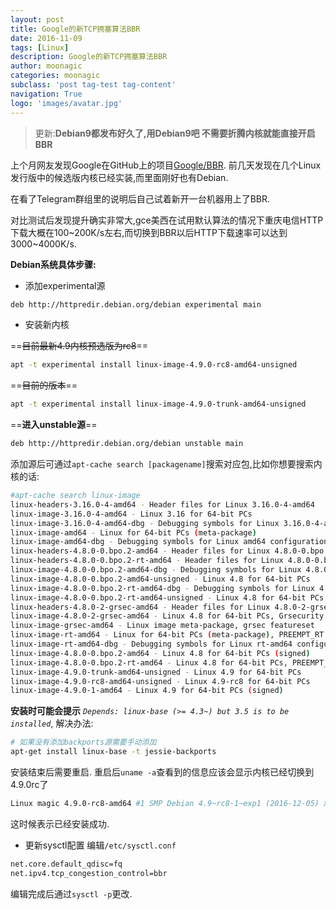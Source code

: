 ```yaml
---
layout: post
title: Google的新TCP拥塞算法BBR
date: 2016-11-09
tags: [Linux]
description: Google的新TCP拥塞算法BBR
author: moonagic
categories: moonagic
subclass: 'post tag-test tag-content'
navigation: True
logo: 'images/avatar.jpg'
---
```


> 更新:**Debian9都发布好久了,用Debian9吧 不需要折腾内核就能直接开启BBR**

上个月网友发现Google在GitHub上的项目[Google/BBR](https://github.com/google/bbr).
前几天发现在几个Linux发行版中的候选版内核已经实装,而里面刚好也有Debian.

在看了Telegram群组里的说明后自己试着新开一台机器用上了BBR.

对比测试后发现提升确实非常大,gce美西在试用默认算法的情况下重庆电信HTTP下载大概在100~200K/s左右,而切换到BBR以后HTTP下载速率可以达到3000~4000K/s.

**Debian系统具体步骤:**

* 添加experimental源
```bash
deb http://httpredir.debian.org/debian experimental main
```
* 安装新内核

==~~目前最新4.9内核预选版为rc8~~==
```bash
apt -t experimental install linux-image-4.9.0-rc8-amd64-unsigned
```
==~~目前的版本~~==
```bash
apt -t experimental install linux-image-4.9.0-trunk-amd64-unsigned
```
==**进入unstable源**==
```bash
deb http://httpredir.debian.org/debian unstable main
```
添加源后可通过`apt-cache search [packagename]`搜索对应包,比如你想要搜索内核的话:
```bash
#apt-cache search linux-image
linux-headers-3.16.0-4-amd64 - Header files for Linux 3.16.0-4-amd64
linux-image-3.16.0-4-amd64 - Linux 3.16 for 64-bit PCs
linux-image-3.16.0-4-amd64-dbg - Debugging symbols for Linux 3.16.0-4-amd64
linux-image-amd64 - Linux for 64-bit PCs (meta-package)
linux-image-amd64-dbg - Debugging symbols for Linux amd64 configuration (meta-package)
linux-headers-4.8.0-0.bpo.2-amd64 - Header files for Linux 4.8.0-0.bpo.2-amd64
linux-headers-4.8.0-0.bpo.2-rt-amd64 - Header files for Linux 4.8.0-0.bpo.2-rt-amd64
linux-image-4.8.0-0.bpo.2-amd64-dbg - Debugging symbols for Linux 4.8.0-0.bpo.2-amd64
linux-image-4.8.0-0.bpo.2-amd64-unsigned - Linux 4.8 for 64-bit PCs
linux-image-4.8.0-0.bpo.2-rt-amd64-dbg - Debugging symbols for Linux 4.8.0-0.bpo.2-rt-amd64
linux-image-4.8.0-0.bpo.2-rt-amd64-unsigned - Linux 4.8 for 64-bit PCs, PREEMPT_RT
linux-headers-4.8.0-2-grsec-amd64 - Header files for Linux 4.8.0-2-grsec-amd64
linux-image-4.8.0-2-grsec-amd64 - Linux 4.8 for 64-bit PCs, Grsecurity protection
linux-image-grsec-amd64 - Linux image meta-package, grsec featureset
linux-image-rt-amd64 - Linux for 64-bit PCs (meta-package), PREEMPT_RT
linux-image-rt-amd64-dbg - Debugging symbols for Linux rt-amd64 configuration (meta-package)
linux-image-4.8.0-0.bpo.2-amd64 - Linux 4.8 for 64-bit PCs (signed)
linux-image-4.8.0-0.bpo.2-rt-amd64 - Linux 4.8 for 64-bit PCs, PREEMPT_RT (signed)
linux-image-4.9.0-trunk-amd64-unsigned - Linux 4.9 for 64-bit PCs
linux-image-4.9.0-rc8-amd64-unsigned - Linux 4.9-rc8 for 64-bit PCs
linux-image-4.9.0-1-amd64 - Linux 4.9 for 64-bit PCs (signed)
```

**安装时可能会提示** *`Depends: linux-base (>= 4.3~) but 3.5 is to be installed`*, 解决办法:
```bash
# 如果没有添加backports源需要手动添加
apt-get install linux-base -t jessie-backports
```
安装结束后需要重启.
重启后`uname -a`查看到的信息应该会显示内核已经切换到4.9.0rc了
```bash
Linux magic 4.9.0-rc8-amd64 #1 SMP Debian 4.9~rc8-1~exp1 (2016-12-05) x86_64 GNU/Linux
```
这时候表示已经安装成功.

* 更新sysctl配置
编辑`/etc/sysctl.conf`

```bash
net.core.default_qdisc=fq
net.ipv4.tcp_congestion_control=bbr
```
编辑完成后通过`sysctl -p`更改.
